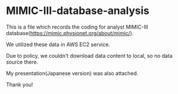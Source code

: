 # MIMIC-III-database-analysis

This is a file which records the coding for analyst MIMIC-III database(https://mimic.physionet.org/about/mimic/).

We utilized these data in AWS EC2 service.

Due to policy, we couldn't download data content to local, so no data source there.   

My presentation(Japanese version) was also attached.

Thank you! 
